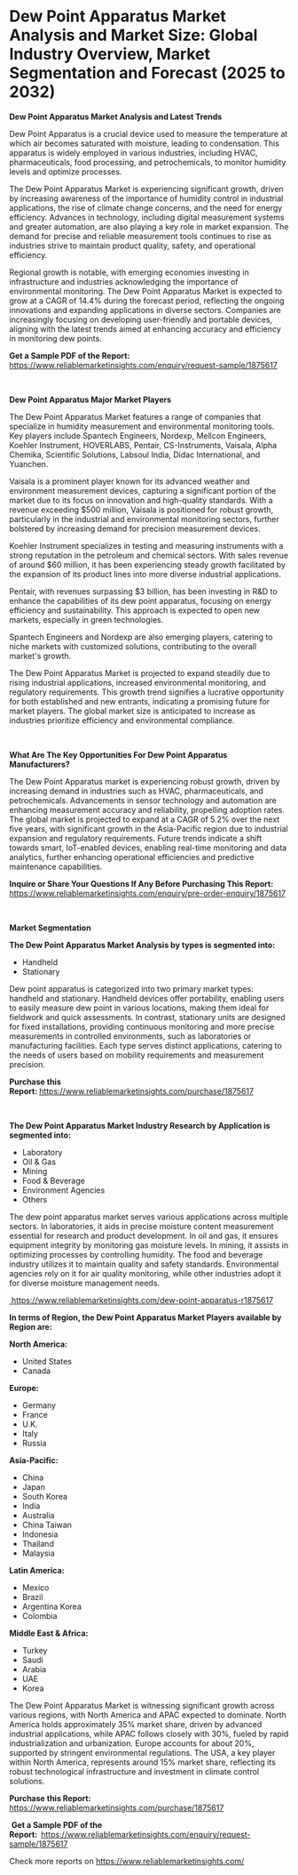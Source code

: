 <p><h1>Dew Point Apparatus Market Analysis and Market Size: Global Industry Overview, Market Segmentation and Forecast (2025 to 2032)</h1></p><p><strong>Dew Point Apparatus Market Analysis and Latest Trends</strong></p>
<p><p>Dew Point Apparatus is a crucial device used to measure the temperature at which air becomes saturated with moisture, leading to condensation. This apparatus is widely employed in various industries, including HVAC, pharmaceuticals, food processing, and petrochemicals, to monitor humidity levels and optimize processes.</p><p>The Dew Point Apparatus Market is experiencing significant growth, driven by increasing awareness of the importance of humidity control in industrial applications, the rise of climate change concerns, and the need for energy efficiency. Advances in technology, including digital measurement systems and greater automation, are also playing a key role in market expansion. The demand for precise and reliable measurement tools continues to rise as industries strive to maintain product quality, safety, and operational efficiency.</p><p>Regional growth is notable, with emerging economies investing in infrastructure and industries acknowledging the importance of environmental monitoring. The Dew Point Apparatus Market is expected to grow at a CAGR of 14.4% during the forecast period, reflecting the ongoing innovations and expanding applications in diverse sectors. Companies are increasingly focusing on developing user-friendly and portable devices, aligning with the latest trends aimed at enhancing accuracy and efficiency in monitoring dew points.</p></p>
<p><strong>Get a Sample PDF of the Report:&nbsp;</strong> <a href="https://www.reliablemarketinsights.com/enquiry/request-sample/1875617?utm_campaign=2206&utm_medium=2&utm_source=Github&utm_content=ia&utm_term=19022025&utm_id=dew-point-apparatus">https://www.reliablemarketinsights.com/enquiry/request-sample/1875617</a></p>
<p>&nbsp;</p>
<p><strong>Dew Point Apparatus Major Market Players</strong></p>
<p><p>The Dew Point Apparatus Market features a range of companies that specialize in humidity measurement and environmental monitoring tools. Key players include Spantech Engineers, Nordexp, Mellcon Engineers, Koehler Instrument, HOVERLABS, Pentair, CS-Instruments, Vaisala, Alpha Chemika, Scientific Solutions, Labsoul India, Didac International, and Yuanchen. </p><p>Vaisala is a prominent player known for its advanced weather and environment measurement devices, capturing a significant portion of the market due to its focus on innovation and high-quality standards. With a revenue exceeding $500 million, Vaisala is positioned for robust growth, particularly in the industrial and environmental monitoring sectors, further bolstered by increasing demand for precision measurement devices.</p><p>Koehler Instrument specializes in testing and measuring instruments with a strong reputation in the petroleum and chemical sectors. With sales revenue of around $60 million, it has been experiencing steady growth facilitated by the expansion of its product lines into more diverse industrial applications. </p><p>Pentair, with revenues surpassing $3 billion, has been investing in R&D to enhance the capabilities of its dew point apparatus, focusing on energy efficiency and sustainability. This approach is expected to open new markets, especially in green technologies.</p><p>Spantech Engineers and Nordexp are also emerging players, catering to niche markets with customized solutions, contributing to the overall market's growth.</p><p>The Dew Point Apparatus Market is projected to expand steadily due to rising industrial applications, increased environmental monitoring, and regulatory requirements. This growth trend signifies a lucrative opportunity for both established and new entrants, indicating a promising future for market players. The global market size is anticipated to increase as industries prioritize efficiency and environmental compliance.</p></p>
<p>&nbsp;</p>
<p><strong>What Are The Key Opportunities For Dew Point Apparatus Manufacturers?</strong></p>
<p><p>The Dew Point Apparatus market is experiencing robust growth, driven by increasing demand in industries such as HVAC, pharmaceuticals, and petrochemicals. Advancements in sensor technology and automation are enhancing measurement accuracy and reliability, propelling adoption rates. The global market is projected to expand at a CAGR of 5.2% over the next five years, with significant growth in the Asia-Pacific region due to industrial expansion and regulatory requirements. Future trends indicate a shift towards smart, IoT-enabled devices, enabling real-time monitoring and data analytics, further enhancing operational efficiencies and predictive maintenance capabilities.</p></p>
<p><strong>Inquire or Share Your Questions If Any Before Purchasing This Report:</strong> <a href="https://www.reliablemarketinsights.com/enquiry/pre-order-enquiry/1875617?utm_campaign=2206&utm_medium=2&utm_source=Github&utm_content=ia&utm_term=19022025&utm_id=dew-point-apparatus">https://www.reliablemarketinsights.com/enquiry/pre-order-enquiry/1875617</a></p>
<p>&nbsp;</p>
<p><strong>Market Segmentation</strong></p>
<p><strong>The Dew Point Apparatus Market Analysis by types is segmented into:</strong></p>
<p><ul><li>Handheld</li><li>Stationary</li></ul></p>
<p><p>Dew point apparatus is categorized into two primary market types: handheld and stationary. Handheld devices offer portability, enabling users to easily measure dew point in various locations, making them ideal for fieldwork and quick assessments. In contrast, stationary units are designed for fixed installations, providing continuous monitoring and more precise measurements in controlled environments, such as laboratories or manufacturing facilities. Each type serves distinct applications, catering to the needs of users based on mobility requirements and measurement precision.</p></p>
<p><strong>Purchase this Report:&nbsp;</strong><a href="https://www.reliablemarketinsights.com/purchase/1875617?utm_campaign=2206&utm_medium=2&utm_source=Github&utm_content=ia&utm_term=19022025&utm_id=dew-point-apparatus">https://www.reliablemarketinsights.com/purchase/1875617</a></p>
<p>&nbsp;</p>
<p><strong>The Dew Point Apparatus Market Industry Research by Application is segmented into:</strong></p>
<p><ul><li>Laboratory</li><li>Oil & Gas</li><li>Mining</li><li>Food & Beverage</li><li>Environment Agencies</li><li>Others</li></ul></p>
<p><p>The dew point apparatus market serves various applications across multiple sectors. In laboratories, it aids in precise moisture content measurement essential for research and product development. In oil and gas, it ensures equipment integrity by monitoring gas moisture levels. In mining, it assists in optimizing processes by controlling humidity. The food and beverage industry utilizes it to maintain quality and safety standards. Environmental agencies rely on it for air quality monitoring, while other industries adopt it for diverse moisture management needs.</p></p>
<p><a href="https://www.reliablemarketinsights.com/dew-point-apparatus-r1875617?utm_campaign=2206&utm_medium=2&utm_source=Github&utm_content=ia&utm_term=19022025&utm_id=dew-point-apparatus">&nbsp;https://www.reliablemarketinsights.com/dew-point-apparatus-r1875617</a></p>
<p><strong>In terms of Region, the Dew Point Apparatus Market Players available by Region are:</strong></p>
<p>
    <p> <strong> North America: </strong>
        <ul>
            <li>United States</li>
            <li>Canada</li>
        </ul>
        </p> 
    <p> <strong> Europe: </strong>
        <ul>
            <li>Germany</li>
            <li>France</li>
            <li>U.K.</li>
            <li>Italy</li>
            <li>Russia</li>
        </ul>
        </p> 
    <p> <strong> Asia-Pacific: </strong>
        <ul>
            <li>China</li>
            <li>Japan</li>
            <li>South Korea</li>
            <li>India</li>
            <li>Australia</li>
            <li>China Taiwan</li>
            <li>Indonesia</li>
            <li>Thailand</li>
            <li>Malaysia</li>
        </ul>
        </p> 
    <p> <strong> Latin America: </strong>
        <ul>
            <li>Mexico</li>
            <li>Brazil</li>
            <li>Argentina Korea</li>
            <li>Colombia</li>
        </ul>
        </p> 
    <p> <strong> Middle East & Africa: </strong>
        <ul>
            <li>Turkey</li>
            <li>Saudi</li>
            <li>Arabia</li>
            <li>UAE</li>
            <li>Korea</li>
        </ul>
    </p>
    </p>
<p><p>The Dew Point Apparatus Market is witnessing significant growth across various regions, with North America and APAC expected to dominate. North America holds approximately 35% market share, driven by advanced industrial applications, while APAC follows closely with 30%, fueled by rapid industrialization and urbanization. Europe accounts for about 20%, supported by stringent environmental regulations. The USA, a key player within North America, represents around 15% market share, reflecting its robust technological infrastructure and investment in climate control solutions.</p></p>
<p><strong>Purchase this Report: </strong><a href="https://www.reliablemarketinsights.com/purchase/1875617?utm_campaign=2206&utm_medium=2&utm_source=Github&utm_content=ia&utm_term=19022025&utm_id=dew-point-apparatus">https://www.reliablemarketinsights.com/purchase/1875617</a></p>
<p>&nbsp;<strong>Get a Sample PDF of the Report:&nbsp;&nbsp;</strong><a href="https://www.reliablemarketinsights.com/enquiry/request-sample/1875617?utm_campaign=2206&utm_medium=2&utm_source=Github&utm_content=ia&utm_term=19022025&utm_id=dew-point-apparatus">https://www.reliablemarketinsights.com/enquiry/request-sample/1875617</a></p>
<p><strong></strong></p>
<p>Check more reports on <a href="https://www.reliablemarketinsights.com/?utm_campaign=2206&utm_medium=2&utm_source=Github&utm_content=ia&utm_term=19022025&utm_id=dew-point-apparatus">https://www.reliablemarketinsights.com/</a></p>
